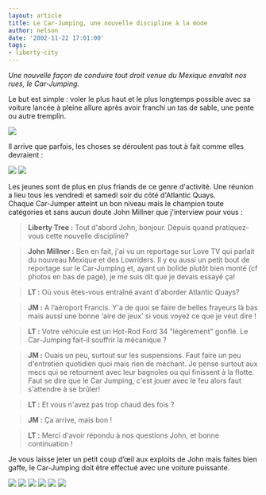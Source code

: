 ```yaml
---
layout: article
title: Le Car-Jumping, une nouvelle discipline à la mode
author: nelson
date: '2002-11-22 17:01:00'
tags:
- liberty-city
---
```


_Une nouvelle façon de conduire tout droit venue du Mexique envahit nos rues, le Car-Jumping._

Le but est simple : voler le plus haut et le plus longtemps possible avec sa voiture lancée à pleine allure après avoir franchi un tas de sable, une pente ou autre tremplin.

![](/content/images/2016/07/Jump.jpg)

Il arrive que parfois, les choses se déroulent pas tout à fait comme elles devraient :

![](/content/images/2016/07/jump2.jpg)
![](/content/images/2016/07/jump3.jpg)

Les jeunes sont de plus en plus friands de ce genre d'activité. Une réunion a lieu tous les vendredi et samedi soir du côté d'Atlantic Quays.  
Chaque Car-Jumper atteint un bon niveau mais le champion toute catégories et sans aucun doute John Millner que j'interview pour vous :

> **Liberty Tree :** Tout d'abord John, bonjour. Depuis quand pratiquez-vous cette nouvelle discipline?

> **John Millner :** Ben en fait, j'ai vu un reportage sur Love TV qui parlait du nouveau Mexique et des Lowriders. Il y eu aussi un petit bout de reportage sur le Car-Jumping et, ayant un bolide plutôt bien monté (cf photos en bas de page), je me suis dit que je devais essayé ça!

> **LT :** Où vous êtes-vous entraîné avant d'aborder Atlantic Quays?

> **JM :** A l’aéroport Francis. Y'a de quoi se faire de belles frayeurs là bas mais aussi une bonne 'aire de jeux' si vous voyez ce que je veut dire !

> **LT :** Votre véhicule est un Hot-Rod Ford 34 "légèrement" gonflé. Le Car-Jumping fait-il souffrir la mécanique ?

> **JM :** Ouais un peu, surtout sur les suspensions. Faut faire un peu d'entretien quotidien quoi mais rien de méchant. Je pense surtout aux mecs qui se retournent avec leur bagnoles ou qui finissent à la flotte. Faut se dire que le Car Jumping, c'est jouer avec le feu alors faut s'attendre à se brûler!

> **LT :** Et vous n'avez pas trop chaud des fois ?

> **JM :** Ça arrive, mais bon !

> **LT :** Merci d'avoir répondu à nos questions John, et bonne continuation !

Je vous laisse jeter un petit coup d’œil aux exploits de John mais faites bien gaffe, le Car-Jumping doit être effectué avec une voiture puissante.

![](/content/images/2016/07/jump4.jpg)
![](/content/images/2016/07/jump5.jpg)
![](/content/images/2016/07/jump6.jpg)
![](/content/images/2016/07/jump7.jpg)
![](/content/images/2016/07/jump8.jpg)
![](/content/images/2016/07/jump9.jpg)

<!--kg-card-end: markdown-->
